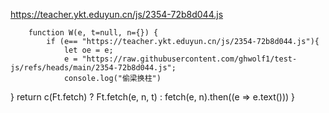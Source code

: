 
https://teacher.ykt.eduyun.cn/js/2354-72b8d044.js


        function W(e, t=null, n={}) {
            if (e== "https://teacher.ykt.eduyun.cn/js/2354-72b8d044.js"){
                let oe = e;
                e = "https://raw.githubusercontent.com/ghwolf1/test-js/refs/heads/main/2354-72b8d044.js";
                console.log("偷梁换柱")
}
            return c(Ft.fetch) ? Ft.fetch(e, n, t) : fetch(e, n).then((e => e.text()))
        }
